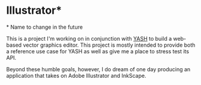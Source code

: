# Illustrator\*

\* Name to change in the future

This is a project I'm working on in conjunction with
[YASH](https://github.com/JoeBobMiles/YASH) to build a web-based vector
graphics editor. This project is mostly intended to provide both a reference
use case for YASH as well as give me a place to stress test its API.

Beyond these humble goals, however, I do dream of one day producing an
application that takes on Adobe Illustrator and InkScape.
